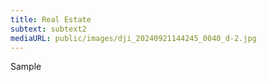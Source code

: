 ```yaml
---
title: Real Estate
subtext: subtext2
mediaURL: public/images/dji_20240921144245_0040_d-2.jpg
---
```

Sample
